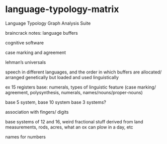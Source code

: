 language-typology-matrix
========================

Language Typology Graph Analysis Suite

braincrack notes:
language buffers

cognitive software

case marking and agreement

lehman’s universals

speech in different languages, and the order in which buffers are allocated/ arranged genetically but loaded and used linguistically

ex 15 registers base: numerals, types of linguistic feature (case marking/ agreement, polysynthesis, numerals, names/nouns/proper-nouns)

base 5 system, base 10 system
base 3 systems?

association with fingers/ digits

base systems of 12 and 16, weird fractional stuff
derived from land measurements, rods, acres, what an ox can plow in a day, etc

names for numbers
